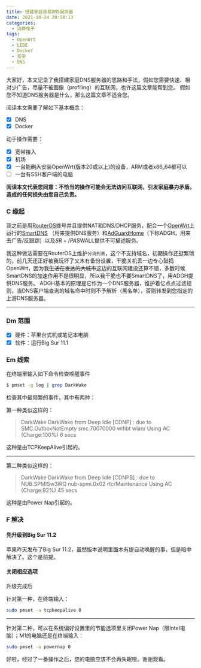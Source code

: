 ```yaml
---
title: 搭建家庭简易DNS服务器
date: 2021-10-24 20:58:13
categories:
  - 消费电子
tags:
  - OpenWrt
  - LEDE
  - Docker
  - 宽带
  - DNS
---
```

大家好，本文记录了我搭建家庭DNS服务器的思路和手法，假如您需要快速、相对少广告，尽量不被画像（profiling）的互联网，也许这篇文章能帮到您。
假如您不知道DNS服务器是什么，那么这篇文章不适合您。

<!-- more -->

阅读本文需要了解如下基本概念：
- [x] DNS
- [x] Docker

动手操作需要：
- [x] 宽带接入
- [x] 机场
- [x] 一台能~~刷入~~安装OpenWrt(版本20或以上)的设备，ARM或者x86_64都可以
- [ ] 一台有SSH客户端的电脑

**阅读本文代表您同意：不恰当的操作可能会无法访问互联网，引发家庭~~暴力~~矛盾。造成的任何损失由您自己负责。**

### C 缘起
我之前是用[RouterOS](https://mikrotik.com/aboutus)拨号并且提供NAT和DNS/DHCP服务，配合一个[OpenWrt](https://openwrt.org/)上运行的[SmartDNS](https://github.com/pymumu/smartdns) （用来提供DNS服务）和[AdGuardHome](https://github.com/AdguardTeam/AdGuardHome)（下称ADGH，用来去广告/反跟踪）以及$SR+/PA$SWALL提供不可描述服务。

我这种做法需要在RouterOS上维护`分流列表`，这个不支持域名，初期操作还挺繁琐的，前几天还正好被我玩坏了又木有备份设置，干脆关机丢一边专心鼓捣OpenWrt，因为我~~生活在发达的大城市~~这边的互联网建设还算不错，多数时候SmartDNS的加速作用不是很明显，所以我干脆也不要SmartDNS了，用ADGH提供DNS服务。
ADGH基本的原理是它作为一个DNS服务器，维护着亿点点过滤规则，当DNS客户端查询的域名命中时则不予解析（黑名单），否则转发到您指定的上游DNS服务器。

---

### Dm 范围

- [x] 硬件：苹果台式机或笔记本电脑
- [x] 软件：运行Big Sur 11.1

### Em 线索

在终端里输入如下命令检查唤醒事件

```bash
$ pmset -g log | grep DarkWake
```

检查其中最频繁的事件，其中有两种：

第一种类似这样的：

>DarkWake DarkWake from Deep Idle [CDNP] : due to SMC.OutboxNotEmpty smc.70070000 wifibt wlan/ Using AC (Charge:100%) 6 secs

这种是由TCPKeepAlive引起的。

---

第二种类似这样的：

>DarkWake DarkWake from Deep Idle [CDNPB] : due to NUB.SPMISw3IRQ nub-spmi.0x02 rtc/Maintenance Using AC (Charge:92%) 45 secs

这种是由Power Nap引起的。

### F 解决

#### 先升级到Big Sur 11.2

苹果昨天发布了Big Sur 11.2，虽然版本说明里面木有提自动唤醒的事，但是暗中解决了。这个是前提。

#### 关闭相应选项

升级完成后

针对第一种，在终端输入：

```bash
sudo pmset -a tcpkeepalive 0
```
---
针对第二种，可以在系统偏好设置里的节能选项里关闭Power Nap（限Intel电脑）；M1的电脑还是在终端输入：

```bash
sudo pmset -a powernap 0
```

好啦，经过了一番操作之后，您的电脑应该不会再失眠啦。谢谢观看。
